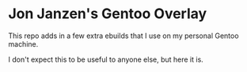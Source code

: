 # Jon Janzen's Gentoo Overlay

This repo adds in a few extra ebuilds that I use on my personal Gentoo machine.

I don't expect this to be useful to anyone else, but here it is.

